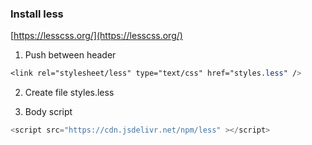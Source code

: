 
### Install less


[https://lesscss.org/](https://lesscss.org/)

1. Push between header
 ```css
 <link rel="stylesheet/less" type="text/css" href="styles.less" />
 ```

 2. Create file styles.less

 3. Body script
 ```js
 <script src="https://cdn.jsdelivr.net/npm/less" ></script>
 ```